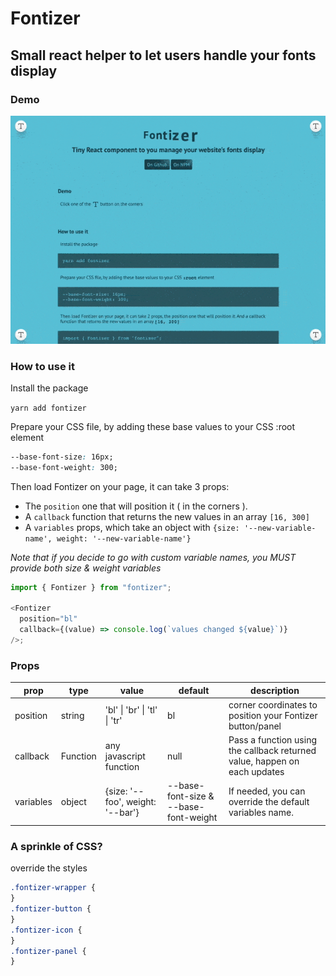 # Fontizer

## Small react helper to let users handle your fonts display

### Demo

![](https://github.com/LukyVj/fontizer-site/blob/main/public/fontizer-demo.gif?raw=true)

### How to use it

Install the package

`yarn add fontizer`

Prepare your CSS file, by adding these base values to your CSS :root element

```css
--base-font-size: 16px;
--base-font-weight: 300;
```

Then load Fontizer on your page, it can take 3 props:

- The `position` one that will position it ( in the corners ).
- A `callback` function that returns the new values in an array `[16, 300]`
- A `variables` props, which take an object with `{size: '--new-variable-name', weight: '--new-variable-name'}`

_Note that if you decide to go with custom variable names, you MUST provide both size & weight variables_

```javascript
import { Fontizer } from "fontizer";

<Fontizer
  position="bl"
  callback={(value) => console.log(`values changed ${value}`)}
/>;
```

### Props

| prop      | type     | value                            | default                               | description                                                               |
| --------- | -------- | -------------------------------- | ------------------------------------- | ------------------------------------------------------------------------- |
| position  | string   | 'bl' \| 'br' \| 'tl' \| 'tr'     | bl                                    | corner coordinates to position your Fontizer button/panel                 |
| callback  | Function | any javascript function          | null                                  | Pass a function using the callback returned value, happen on each updates |
| variables | object   | {size: '--foo', weight: '--bar'} | --base-font-size & --base-font-weight | If needed, you can override the default variables name.                   |

### A sprinkle of CSS?

override the styles

```css
.fontizer-wrapper {
}
.fontizer-button {
}
.fontizer-icon {
}
.fontizer-panel {
}
```
